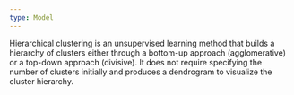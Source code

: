 ```yaml
---
type: Model
---
```


Hierarchical clustering is an unsupervised learning method that builds a hierarchy of clusters either through a bottom-up approach (agglomerative) or a top-down approach (divisive). It does not require specifying the number of clusters initially and produces a dendrogram to visualize the cluster hierarchy.